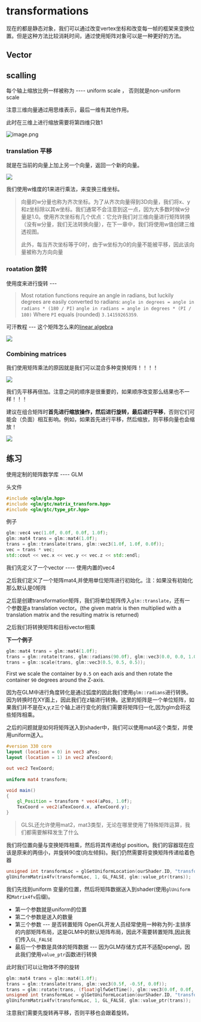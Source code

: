 # transformations

现在的都是静态对象，我们可以通过改变vertex坐标和改变每一帧的框架来变换位置。但是这种方法比较消耗时间，通过使用矩阵对象可以是一种更好的方法。

## Vector

## scalling

每个轴上缩放比例一样被称为  ---- uniform scale  ， 否则就是non-uniform scale

注意三维向量通过用思维表示，最后一维有其他作用。

此时在三维上进行缩放需要将第四维只致1

![image.png](https://s2.loli.net/2023/02/28/vqT7EMmJOxeAR3i.png)

### translation 平移

就是在当前的向量上加上另一个向量，返回一个新的向量。

![](https://s2.loli.net/2023/02/28/T9G4FUBhqoiDPyC.png)

我们使用w维度的1来进行乘法，来变换三维坐标。

> 向量的w分量也称为齐次坐标。为了从齐次向量得到3D向量，我们将x、y和z坐标除以其w坐标。我们通常不会注意到这一点，因为大多数时候w分量是1.0。使用齐次坐标有几个优点：它允许我们对三维向量进行矩阵转换（没有w分量，我们无法转换向量），在下一章中，我们将使用w值创建三维透视图。
>
> 此外，每当齐次坐标等于0时，由于w坐标为0的向量不能被平移，因此该向量被称为方向向量

### roatation 旋转

使用度来进行旋转 --- 

>Most rotation functions require an angle in radians, but luckily degrees are easily converted to radians:
>`angle in degrees = angle in radians * (180 / PI)`
>`angle in radians = angle in degrees * (PI / 180)`
>Where `PI` equals (rounded) `3.14159265359`.

可汗教程 --- 这个矩阵怎么来的[linear algebra](https://www.khanacademy.org/math/linear-algebra/matrix_transformations)

![](https://s2.loli.net/2023/02/28/jZQOY9owbVRL3UM.png)

### Combining matrices

我们使用矩阵乘法的原因就是我们可以混合多种变换矩阵！！！！

![](https://s2.loli.net/2023/02/28/mHUYP2gzuxpBfWZ.png)

我们先平移再倍加。注意之间的顺序是很重要的，如果顺序改变那么结果也不一样！！！

建议在组合矩阵时**首先进行缩放操作，然后进行旋转，最后进行平移**，否则它们可能会（负面）相互影响。例如，如果首先进行平移，然后缩放，则平移向量也会缩放！

![](https://s2.loli.net/2023/02/28/REBH4kzZJOmjtPT.png)

## 练习

使用定制的矩阵数学库 ---- GLM

头文件

```c++
#include <glm/glm.hpp>
#include <glm/gtc/matrix_transform.hpp>
#include <glm/gtc/type_ptr.hpp>
```

例子

```c++
glm::vec4 vec(1.0f, 0.0f, 0.0f, 1.0f);
glm::mat4 trans = glm::mat4(1.0f);
trans = glm::translate(trans, glm::vec3(1.0f, 1.0f, 0.0f));
vec = trans * vec;
std::cout << vec.x << vec.y << vec.z << std::endl;
```

我们先定义了一个vector ---- 使用内置的vec4

之后我们定义了一个矩阵mat4,并使用单位矩阵进行初始化。注：如果没有初始化那么默认是0矩阵

之后是创建transformation矩阵，我们将单位矩阵传入`glm::translate`，还有一个参数是a translation vector。(the given matrix is then multiplied with a translation matrix and the resulting matrix is returned)

之后我们将转换矩阵和目标vector相乘

**下一个例子**

```c++
glm::mat4 trans = glm::mat4(1.0f);
trans = glm::rotate(trans, glm::radians(90.0f), glm::vec3(0.0, 0.0, 1.0));
trans = glm::scale(trans, glm::vec3(0.5, 0.5, 0.5));  
```

First we scale the container by `0.5` on each axis and then rotate the container `90` degrees around the Z-axis. 

因为在GLM中进行角度转化是通过弧度的因此我们使用`glm::radians`进行转换。因为转换时在XY面上，因此我们在z轴进行转换。这里的矩阵是一个单位矩阵，如果我们并不是在x,y,z三个轴上进行变化的我们需要将矩阵归一化,因为glm会将这些矩阵相乘。

之后的问题就是如何将矩阵送入到shader中，我们可以使用mat4这个类型，并使用uniform送入。

```glsl
#version 330 core
layout (location = 0) in vec3 aPos;
layout (location = 1) in vec2 aTexCoord;

out vec2 TexCoord;
  
uniform mat4 transform;

void main()
{
    gl_Position = transform * vec4(aPos, 1.0f);
    TexCoord = vec2(aTexCoord.x, aTexCoord.y);
} 
```

> GLSL还允许使用mat2，mat3类型，无论在哪里使用了特殊矩阵运算，我们都需要解释发生了什么

我们将位置向量与变换矩阵相乘，然后将其传递给gl position。我们的容器现在应该是原来的两倍小，并旋转90度(向左倾斜)。我们仍然需要将变换矩阵传递给着色器

```c++
unsigned int transformLoc = glGetUniformLocation(ourShader.ID, "transform");
glUniformMatrix4fv(transformLoc, 1, GL_FALSE, glm::value_ptr(trans));
```

我们先找到uniform 变量的位置，然后将矩阵数据送入到shader(使用`glUniform`和`Matrix4fv`后缀)。

- 第一个参数就是uniform的位置
- 第二个参数是送入的数量
- 第三个参数 --- 是否转置矩阵
OpenGL开发人员经常使用一种称为列-主排序的内部矩阵布局，这是GLM中的默认矩阵布局，因此不需要转置矩阵,因此我们传入`GL_FALSE`
- 最后一个参数是具体的矩阵数据 --- 因为GLM存储方式并不适配opengl，因此我们使用`value_ptr`函数进行转换

此时我们可以让物体不停的旋转

```c++
glm::mat4 trans = glm::mat4(1.0f);
trans = glm::translate(trans, glm::vec3(0.5f, -0.5f, 0.0f));
trans = glm::rotate(trans, (float)glfwGetTime(), glm::vec3(0.0f, 0.0f, 1.0f));
unsigned int transformLoc = glGetUniformLocation(ourShader.ID, "transform");
glUniformMatrix4fv(transformLoc, 1, GL_FALSE, glm::value_ptr(trans));
```

注意我们需要先旋转再平移，否则平移也会跟着旋转。
